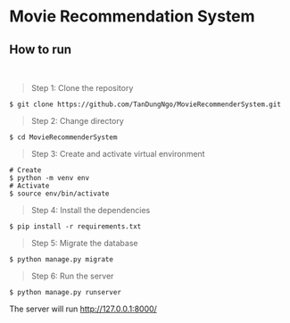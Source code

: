 # Movie Recommendation System

## How to run

<br />

> Step 1: Clone the repository
```shell
$ git clone https://github.com/TanDungNgo/MovieRecommenderSystem.git
```

> Step 2: Change directory
```shell
$ cd MovieRecommenderSystem
```
> Step 3: Create and activate virtual environment
```shell
# Create
$ python -m venv env 
# Activate
$ source env/bin/activate
```
>Step 4: Install the dependencies
```shell
$ pip install -r requirements.txt
```
> Step 5: Migrate the database
```shell
$ python manage.py migrate
```
> Step 6: Run the server
```shell
$ python manage.py runserver
```

The server will run http://127.0.0.1:8000/